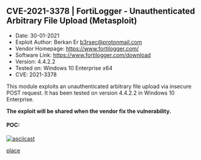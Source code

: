 
## CVE-2021-3378 | FortiLogger - Unauthenticated Arbitrary File Upload (Metasploit)

* Date: 30-01-2021
* Exploit Author: Berkan Er <b3rsec@protonmail.com>
* Vendor Homepage: https://www.fortilogger.com/
* Software Link: https://www.fortilogger.com/download
* Version: 4.4.2.2
* Tested on: Windows 10 Enterprise x64
* CVE: 2021-3378

This module exploits an unauthenticated arbitrary file upload via insecure POST request. It has been tested on version 4.4.2.2 in Windows 10 Enterprise.

**The exploit will be shared when the vendor fix the vulnerability.**

#### POC:
[![asciicast](https://asciinema.org/a/388098.svg)](https://asciinema.org/a/388098)

[place](https://github.com/nu11secur1ty/metasploit-framework/tree/master/modules/exploits/windows/http)
